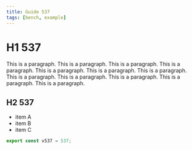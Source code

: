 ```yaml
---
title: Guide 537
tags: [bench, example]
---
```


# H1 537

This is a paragraph. This is a paragraph. This is a paragraph. This is a paragraph. This is a paragraph. This is a paragraph. This is a paragraph. This is a paragraph. This is a paragraph. This is a paragraph. This is a paragraph. This is a paragraph. 

## H2 537

- item A
- item B
- item C

```ts
export const v537 = 537;
```